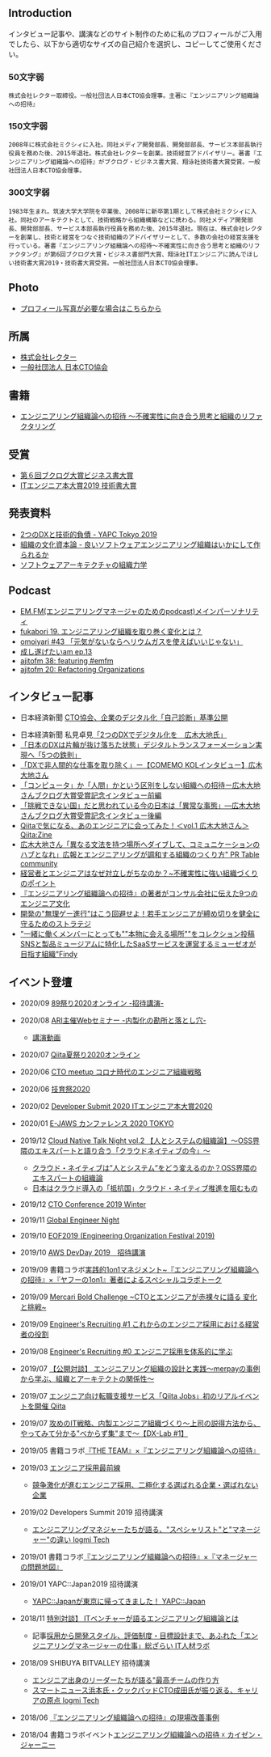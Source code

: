 
## Introduction
インタビュー記事や、講演などのサイト制作のために私のプロフィールがご入用でしたら、以下から適切なサイズの自己紹介を選択し、コピーしてご使用ください。

### 50文字弱

```
株式会社レクター取締役。一般社団法人日本CTO協会理事。主著に『エンジニアリング組織論への招待』
```

### 150文字弱
```
2008年に株式会社ミクシィに入社。同社メディア開発部長、開発部部長、サービス本部長執行役員を務めた後、2015年退社。株式会社レクターを創業。技術経営アドバイザリー。著書『エンジニアリング組織論への招待』がブクログ・ビジネス書大賞、翔泳社技術書大賞受賞。一般社団法人日本CTO協会理事。
```

### 300文字弱
```
1983年生まれ。筑波大学大学院を卒業後、2008年に新卒第1期として株式会社ミクシィに入社。同社のアーキテクトとして、技術戦略から組織構築などに携わる。同社メディア開発部長、開発部部長、サービス本部長執行役員を務めた後、2015年退社。現在は、株式会社レクターを創業し、技術と経営をつなぐ技術組織のアドバイザリーとして、多数の会社の経営支援を行っている。著書『エンジニアリング組織論への招待～不確実性に向き合う思考と組織のリファクタング』が第6回ブクログ大賞・ビジネス書部門大賞、翔泳社ITエンジニアに読んでほしい技術書大賞2019・技術書大賞受賞。一般社団法人日本CTO協会理事。
```

## Photo
+ [プロフィール写真が必要な場合はこちらから](/img/hiroki.png)

## 所属
+ [株式会社レクター](https://rector.co.jp/)
+ [一般社団法人 日本CTO協会](https://cto-a.org/)


## 書籍
+ [エンジニアリング組織論への招待 ～不確実性に向き合う思考と組織のリファクタリング](https://amzn.to/30rbXlA)

## 受賞
+ [第６回ブクログ大賞ビジネス書大賞](https://booklog.jp/award/2018/winner/business)
+ [ITエンジニア本大賞2019 技術書大賞](https://www.shoeisha.co.jp/campaign/award/2019/result/)

## 発表資料

+ [2つのDXと技術的負債 - YAPC Tokyo 2019](https://speakerdeck.com/hirokidaichi/2tufalsedxtoji-shu-de-fu-zhai-yapc-tokyo-2019)
+ [組織の文化資本論 - 良いソフトウェアエンジニアリング組織はいかにして作られるか](https://speakerdeck.com/hirokidaichi/cultural-capital-theory-in-software-engineering)
+ [ソフトウェアアーキテクチャの組織力学](https://speakerdeck.com/hirokidaichi/power-theory-of-software-architecture)

## Podcast
- [EM.FM(エンジニアリングマネージャのためのpodcast)メインパーソナリティ](https://anchor.fm/em-fm)
- [fukabori 19. エンジニアリング組織を取り巻く変化とは？ ](https://fukabori.fm/episode/19)
- [omoiyari #43 「元気がないならヘリウムガスを使えばいいじゃない」](https://lean-agile.fm/episode/43)
- [成し遂げたいam ep.13](https://anchor.fm/nashio/episodes/ep-13am--hiroki_daichi-e3sfcv)
- [ajitofm 38: featuring #emfm](https://ajito.fm/38/)
- [ajitofm 20: Refactoring Organizations](https://ajito.fm/20/)

## インタビュー記事
- 日本経済新聞 [CTO協会、企業のデジタル化「自己診断」基準公開](https://www.nikkei.com/article/DGXMZO53262030S9A211C1XY0000/)
+ 日本経済新聞 私見卓見[「2つのDXでデジタル化を　広木大地氏」](https://www.nikkei.com/article/DGXMZO52947260U9A201C1SHE000/)
+ [「日本のDXは片輪が抜け落ちた状態」デジタルトランスフォーメーション実現へ「5つの鉄則」](https://ix-careercompass.jp/article/4522/)
+ [「DXで非人間的な仕事を取り除く」ー【COMEMO KOLインタビュー】広木大地さん](https://comemo.nikkei.com/n/ncce26e713401)
+ [「コンピュータ」か「人間」かという区別をしない組織への招待ー広木大地さんブクログ大賞受賞記念インタビュー前編](https://hon.booklog.jp/interview/hirkoki-20190129)
+ [「挑戦できない国」だと思われている今の日本は「異常な事態」―広木大地さんブクログ大賞受賞記念インタビュー後編](https://hon.booklog.jp/interview/hirkoki-20190130)
+ [Qiitaで気になる、あのエンジニアに会ってみた！＜vol.1 広木大地さん＞	Qiita:Zine](https://zine.qiita.com/original/qiita-engineer-hirokidaichi/)
+ [広木大地さん「異なる文法を持つ場所へダイブして、コミュニケーションのハブとなれ」広報とエンジニアリングが調和する組織のつくり方"	PR Table community](http://blog.pr-table.com/daichi_hiroki/)
+ [経営者とエンジニアはなぜ対立しがちなのか？~不確実性に強い組織づくりのポイント](https://flxy.jp/article/1605)
+ [『エンジニアリング組織論への招待』の著者がコンサル会社に伝えた9つのエンジニア文化](https://www.wantedly.com/companies/lmi/post_articles/143949)
+ [開発の"無理ゲー進行"はこう回避せよ！若手エンジニアが締め切りを健全に守るためのストラテジ](https://employment.en-japan.com/engineerhub/entry/2018/02/06/110000)
+ ["一緒に働くメンバーにとっても""本物に会える場所""をコレクション投稿SNSと製品ミュージアムに特化したSaaSサービスを運営するミューゼオが目指す組織"Findy](https://findy-code.io/interviews/muuseo-engineer)

## イベント登壇

- 2020/09 [89祭り2020オンライン -招待講演-](https://topics.shiftinc.jp/bugfes2020/)
- 2020/08 [ARI主催Webセミナー -内製化の勘所と落とし穴-](https://connpass.com/event/182761/)
    - [講演動画](https://youtu.be/jAzfnIp6r-w) 
- 2020/07 [Qiita夏祭り2020オンライン](https://blog.qiita.com/summerfestival-2020-presents/)
- 2020/06 [CTO meetup コロナ時代のエンジニア組織戦略](https://flxy.jp/article/13029)
- 2020/06 [技育祭2020](https://talent.supporterz.jp/geekten/2020/)
- 2020/02 [Developer Submit 2020 ITエンジニア本大賞2020]()
- 2020/01 [E-JAWS カンファレンス 2020 TOKYO](https://aws.amazon.com/jp/about-aws/events/2020/ejawsconf2020122/)
- 2019/12 [Cloud Native Talk Night vol.2 【人とシステムの組織論】～OSS界隈のエキスパートと語り合う「クラウドネイティブの今」～](https://itmait02.peatix.com/?lang=ja)
    - [クラウド・ネイティブは”人とシステム”をどう変えるのか？OSS界隈のエキスパートの組織論](https://logmi.jp/tech/articles/322373)
    - [日本はクラウド導入の「抵抗国」クラウド・ネイティブ推進を阻むもの](https://logmi.jp/tech/articles/322375)
- 2019/12 [CTO Conference 2019 Winter](https://cto-a.org/news/2019/11/20/288/)
- 2019/11 [Global Engineer Night ](https://appeal.rarejob.co.jp/2019/11/22/6375/)
- 2019/10 [EOF2019 (Engineering Organization Festival 2019)](https://eof2019.peatix.com/)
- 2019/10 [AWS DevDay 2019　招待講演](https://aws.amazon.com/jp/blogs/news/introduction-to-aws-devday-tokyo-2019/)
- 2019/09 書籍コラボ[実践的1on1マネジメント~『エンジニアリング組織論への招待』×『ヤフーの1on1』著者によるスペシャルコラボトーク](https://gihyo-book-1on1.peatix.com/view)
- 2019/09 [Mercari Bold Challenge ~CTOとエンジニアが赤裸々に語る 変化と挑戦~](https://mercari.connpass.com/event/145803/)
- 2019/09 [Engineer's Recruiting #1 これからのエンジニア採用における経営者の役割](https://esr.connpass.com/event/145411/)
- 2019/08 [Engineer's Recruiting #0 エンジニア採用を体系的に学ぶ](https://esr.connpass.com/event/139895/)
- 2019/07 [【公開対談】 エンジニアリング組織の設計と実践〜merpayの事例から学ぶ、組織とアーキテクトの関係性〜](https://techplay.jp/event/740188)
- 2019/07 [エンジニア向け転職支援サービス「Qiita Jobs」初のリアルイベントを開催	Qiita](https://www.a-tm.co.jp/news/service-13303/)
- 2019/07 [攻めのIT戦略、内製エンジニア組織づくり〜上司の説得方法から、やってみて分かる"べからず集"まで〜【DX-Lab #1】](https://findy-dxlab-1.peatix.com/view)
- 2019/05 書籍コラボ[『THE TEAM』×『エンジニアリング組織論への招待』](https://connpass.com/event/128370/)
- 2019/03 [エンジニア採用最前線](https://rector.connpass.com/event/123315/)
    - [競争激化が進むエンジニア採用、二極化する選ばれる企業・選ばれない企業](https://logmi.jp/tech/articles/320994)
- 2019/02 Developers Summit 2019 招待講演
    - [エンジニアリングマネジャーたちが語る、"スペシャリスト"と"マネージャー"の違い	logmi Tech](https://logmi.jp/tech/articles/320817)

- 2019/01 書籍コラボ[『エンジニアリング組織論への招待』×『マネージャーの問題地図』](https://gihyo-book-management.peatix.com/view)
- 2019/01 YAPC::Japan2019 招待講演
    - [YAPC::Japanが東京に帰ってきました！	YAPC::Japan](https://yapcjapan.org/2019tokyo/)
- 2018/11 [特別対談】 ITベンチャーが語るエンジニアリング組織論とは](https://lob-inc.com/blog/584/)
    - 記事[採用から開発スタイル、評価制度・目標設計まで、あふれた「エンジニアリングマネージャーの仕事」総ざらい	IT人材ラボ](https://itjinzai-lab.jp/article/detail/1406#cxrecs_s)

- 2018/09 SHIBUYA BITVALLEY 招待講演
    - [エンジニア出身のリーダーたちが語る"最高チームの作り方](https://logmi.jp/tech/articles/320343)
    - [スマートニュース浜本氏・クックパッドCTO成田氏が振り返る、キャリアの原点	logmi Tech	](https://logmi.jp/tech/articles/320335)
- 2018/06 [『エンジニアリング組織論への招待』の現場改善事例](https://connpass.com/event/89096/)
+ 2018/04 書籍コラボイベント[エンジニアリング組織論への招待 ☓ カイゼン・ジャーニー](https://devlove.doorkeeper.jp/events/72717)
